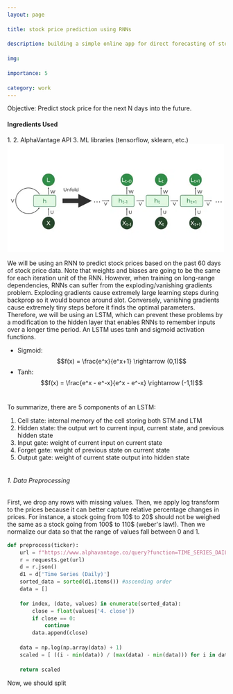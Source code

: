 ```yaml
---
layout: page

title: stock price prediction using RNNs

description: building a simple online app for direct forecasting of stock prices using recurrent neural networks (RNNs)

img: 

importance: 5

category: work
---
```


Objective: Predict stock price for the next N days into the future.

<h4>Ingredients Used</h4>
1. 
2. AlphaVantage API
3. ML libraries (tensorflow, sklearn, etc.)
<br>

<img src="/assets/img/rnn.jpeg" width="500" height="250">

We will be using an RNN to predict stock prices based on the past 60 days of stock price data. Note that weights and biases are going to be the same for each iteration unit of the RNN. 
However, when training on long-range dependencies, RNNs can suffer from the exploding/vanishing gradients problem. Exploding gradients cause extremely large learning steps during backprop so it would bounce around alot.
Conversely, vanishing gradients cause extremely tiny steps before it finds the optimal parameters. Therefore, we will be using an LSTM, which can prevent these problems by a modification to the hidden layer that enables RNNs to remember
inputs over a longer time period. An LSTM uses tanh and sigmoid activation functions. <br>
- Sigmoid: $$f(x) = \frac{e^x}{e^x+1} \rightarrow (0,1)$$
- Tanh: $$f(x) = \frac{e^x - e^-x}{e^x - e^-x} \rightarrow (-1,1)$$ <br>








To summarize, there are 5 components of an LSTM:

1. Cell state: internal memory of the cell storing both STM and LTM
2. Hidden state: the output wrt to current input, current state, and previous hidden state
3. Input gate: weight of current input on current state
4. Forget gate: weight of previous state on current state
5. Output gate: weight of current state output into hidden state
<br><br>

<h6>1. Data Preprocessing</h6>
First, we drop any rows with missing values. Then, we apply log transform to the prices because it can better capture relative percentage changes in prices. 
For instance, a stock going from 10$ to 20$ should not be weighed the same as a stock going from 100$ to 110$ (weber's law!). Then we normalize our data so that
the range of values fall between 0 and 1. 

```python
def preprocess(ticker):
    url = f"https://www.alphavantage.co/query?function=TIME_SERIES_DAILY&symbol={ticker}&outputsize=full&apikey=Y8ZR7HEZ95DQQ9QH"
    r = requests.get(url)
    d = r.json()
    d1 = d['Time Series (Daily)']
    sorted_data = sorted(d1.items()) #ascending order
    data = []

    for index, (date, values) in enumerate(sorted_data):
        close = float(values['4. close'])
        if close == 0:
            continue
        data.append(close)

    data = np.log(np.array(data) + 1)
    scaled = [ ((i - min(data)) / (max(data) - min(data))) for i in data ]
    
    return scaled

```

Now, we should split 







